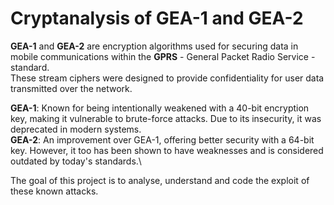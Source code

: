 # Cryptanalysis of GEA-1 and GEA-2

**GEA-1** and **GEA-2** are encryption algorithms used for securing data in mobile communications within the **GPRS** - General Packet Radio Service - standard.\
These stream ciphers were designed to provide confidentiality for user data transmitted over the network.

**GEA-1**: Known for being intentionally weakened with a 40-bit encryption key, making it vulnerable to brute-force attacks. Due to its insecurity, it was deprecated in modern systems.\
**GEA-2**: An improvement over GEA-1, offering better security with a 64-bit key. However, it too has been shown to have weaknesses and is considered outdated by today's standards.\

The goal of this project is to analyse, understand and code the exploit of these known attacks.
